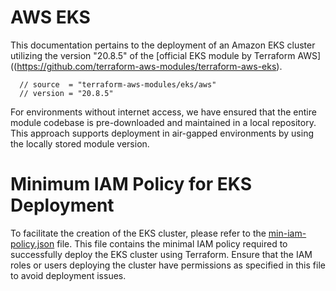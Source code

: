 # AWS EKS

This documentation pertains to the deployment of an Amazon EKS cluster utilizing the version "20.8.5" of the [official EKS module by Terraform AWS]((https://github.com/terraform-aws-modules/terraform-aws-eks).

```
  // source  = "terraform-aws-modules/eks/aws"
  // version = "20.8.5"

```

For environments without internet access, we have ensured that the entire module codebase is pre-downloaded and maintained in a local repository. This approach supports deployment in air-gapped environments by using the locally stored module version.

# Minimum IAM Policy for EKS Deployment

To facilitate the creation of the EKS cluster, please refer to the [min-iam-policy.json](./min-iam-policy.json) file. This file contains the minimal IAM policy required to successfully deploy the EKS cluster using Terraform. Ensure that the IAM roles or users deploying the cluster have permissions as specified in this file to avoid deployment issues.
